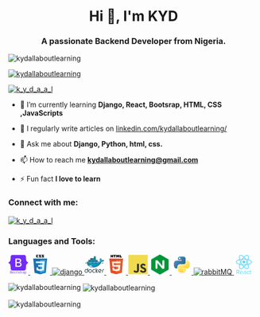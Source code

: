 <h1 align="center">Hi 👋, I'm KYD</h1>
<h3 align="center">A passionate Backend Developer from Nigeria.</h3>

<p align="left"> <img src="https://komarev.com/ghpvc/?username=kydallaboutlearning&label=Profile%20views&color=0e75b6&style=flat" alt="kydallaboutlearning" /> </p>

<p align="left"> <a href="https://github.com/ryo-ma/github-profile-trophy"><img src="https://github-profile-trophy.vercel.app/?username=kydallaboutlearning" alt="kydallaboutlearning" /></a> </p>

<p align="left"> <a href="https://twitter.com/k_y_d_a_a_l" target="blank"><img src="https://img.shields.io/twitter/follow/k_y_d_a_a_l?logo=twitter&style=for-the-badge" alt="k_y_d_a_a_l" /></a> </p>

- 🌱 I’m currently learning **Django, React, Bootsrap, HTML, CSS ,JavaScripts**

- 📝 I regularly write articles on [linkedin.com/kydallaboutlearning/](linkedin.com/kydallaboutlearning/)

- 💬 Ask me about **Django, Python, html, css.**

- 📫 How to reach me **kydallaboutlearning@gmail.com**

- ⚡ Fun fact **I love to learn**

<h3 align="left">Connect with me:</h3>
<p align="left">
<a href="https://twitter.com/k_y_d_a_a_l" target="blank"><img align="center" src="https://raw.githubusercontent.com/rahuldkjain/github-profile-readme-generator/master/src/images/icons/Social/twitter.svg" alt="k_y_d_a_a_l" height="30" width="40" /></a>
</p>

<h3 align="left">Languages and Tools:</h3>
<p align="left"> <a href="https://getbootstrap.com" target="_blank" rel="noreferrer"> <img src="https://raw.githubusercontent.com/devicons/devicon/master/icons/bootstrap/bootstrap-plain-wordmark.svg" alt="bootstrap" width="40" height="40"/> </a> <a href="https://www.w3schools.com/css/" target="_blank" rel="noreferrer"> <img src="https://raw.githubusercontent.com/devicons/devicon/master/icons/css3/css3-original-wordmark.svg" alt="css3" width="40" height="40"/> </a> <a href="https://www.djangoproject.com/" target="_blank" rel="noreferrer"> <img src="https://cdn.worldvectorlogo.com/logos/django.svg" alt="django" width="40" height="40"/> </a> <a href="https://www.docker.com/" target="_blank" rel="noreferrer"> <img src="https://raw.githubusercontent.com/devicons/devicon/master/icons/docker/docker-original-wordmark.svg" alt="docker" width="40" height="40"/> </a> <a href="https://www.w3.org/html/" target="_blank" rel="noreferrer"> <img src="https://raw.githubusercontent.com/devicons/devicon/master/icons/html5/html5-original-wordmark.svg" alt="html5" width="40" height="40"/> </a> <a href="https://developer.mozilla.org/en-US/docs/Web/JavaScript" target="_blank" rel="noreferrer"> <img src="https://raw.githubusercontent.com/devicons/devicon/master/icons/javascript/javascript-original.svg" alt="javascript" width="40" height="40"/> </a> <a href="https://www.nginx.com" target="_blank" rel="noreferrer"> <img src="https://raw.githubusercontent.com/devicons/devicon/master/icons/nginx/nginx-original.svg" alt="nginx" width="40" height="40"/> </a> <a href="https://www.python.org" target="_blank" rel="noreferrer"> <img src="https://raw.githubusercontent.com/devicons/devicon/master/icons/python/python-original.svg" alt="python" width="40" height="40"/> </a> <a href="https://www.rabbitmq.com" target="_blank" rel="noreferrer"> <img src="https://www.vectorlogo.zone/logos/rabbitmq/rabbitmq-icon.svg" alt="rabbitMQ" width="40" height="40"/> </a> <a href="https://reactjs.org/" target="_blank" rel="noreferrer"> <img src="https://raw.githubusercontent.com/devicons/devicon/master/icons/react/react-original-wordmark.svg" alt="react" width="40" height="40"/> </a> </p>

<p><img align="left" src="https://github-readme-stats.vercel.app/api/top-langs?username=kydallaboutlearning&show_icons=true&locale=en&layout=compact" alt="kydallaboutlearning" /></p>

<p>&nbsp;<img align="center" src="https://github-readme-stats.vercel.app/api?username=kydallaboutlearning&show_icons=true&locale=en" alt="kydallaboutlearning" /></p>

<p><img align="center" src="https://github-readme-streak-stats.herokuapp.com/?user=kydallaboutlearning&" alt="kydallaboutlearning" /></p>
